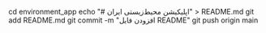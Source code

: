 cd environment_app
echo "# اپلیکیشن محیط‌زیستی ایران" > README.md
git add README.md
git commit -m "افزودن فایل README"
git push origin main
